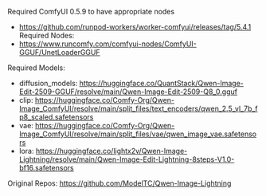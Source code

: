Required ComfyUI 0.5.9 to have appropriate nodes
- https://github.com/runpod-workers/worker-comfyui/releases/tag/5.4.1
Required Nodes:
- https://www.runcomfy.com/comfyui-nodes/ComfyUI-GGUF/UnetLoaderGGUF

Required Models:
- diffusion_models: https://huggingface.co/QuantStack/Qwen-Image-Edit-2509-GGUF/resolve/main/Qwen-Image-Edit-2509-Q8_0.gguf
- clip: https://huggingface.co/Comfy-Org/Qwen-Image_ComfyUI/resolve/main/split_files/text_encoders/qwen_2.5_vl_7b_fp8_scaled.safetensors
- vae: https://huggingface.co/Comfy-Org/Qwen-Image_ComfyUI/resolve/main/split_files/vae/qwen_image_vae.safetensors
- lora: https://huggingface.co/lightx2v/Qwen-Image-Lightning/resolve/main/Qwen-Image-Edit-Lightning-8steps-V1.0-bf16.safetensors

Original Repos:
https://github.com/ModelTC/Qwen-Image-Lightning